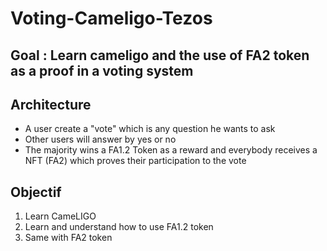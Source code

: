 # Voting-Cameligo-Tezos

Goal : Learn cameligo and the use of FA2 token as a proof in a voting system
---------------------
## Architecture

- A user create a "vote" which is any question he wants to ask
- Other users will answer by yes or no
- The majority wins a FA1.2 Token as a reward and everybody receives a NFT (FA2) which proves their participation to the vote

## Objectif

1. Learn CameLIGO
2. Learn and understand how to use FA1.2 token
3. Same with FA2 token